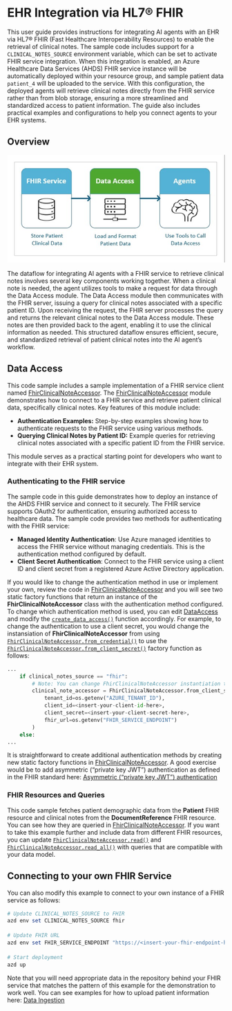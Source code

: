 # EHR Integration via HL7® FHIR

This user guide provides instructions for integrating AI agents with an EHR via HL7® FHIR (Fast Healthcare Interoperability Resources) to enable the retrieval of clinical notes. The sample code includes support for a `CLINICAL_NOTES_SOURCE` environment variable, which can be set to activate FHIR service integration. When this integration is enabled, an Azure Healthcare Data Services (AHDS) FHIR service instance will be automatically deployed within your resource group, and sample patient data `patient_4` will be uploaded to the service. With this configuration, the deployed agents will retrieve clinical notes directly from the FHIR service rather than from blob storage, ensuring a more streamlined and standardized access to patient information. The guide also includes practical examples and configurations to help you connect agents to your EHR systems.

## Overview
![Solution Architecture](images/fhir_diagram.jpg)

The dataflow for integrating AI agents with a FHIR service to retrieve clinical notes involves several key components working together. When a clinical note is needed, the agent utilizes tools to make a request for data through the Data Access module. The Data Access module then communicates with the FHIR server, issuing a query for clinical notes associated with a specific patient ID. Upon receiving the request, the FHIR server processes the query and returns the relevant clinical notes to the Data Access module. These notes are then provided back to the agent, enabling it to use the clinical information as needed. This structured dataflow ensures efficient, secure, and standardized retrieval of patient clinical notes into the AI agent’s workflow.

## Data Access

This code sample includes a sample implementation of a FHIR service client named [FhirClinicalNoteAccessor](../src/data_models/fhir/fhir_clinical_note_accessor.py). The [FhirClinicalNoteAccessor](../src/data_models/fhir/fhir_clinical_note_accessor.py) module demonstrates how to connect to a FHIR service and retrieve patient clinical data, specifically clinical notes. Key features of this module include:  
   
- **Authentication Examples:** Step-by-step examples showing how to authenticate requests to the FHIR service using various methods.  
- **Querying Clinical Notes by Patient ID:** Example queries for retrieving clinical notes associated with a specific patient ID from the FHIR service.  
   
This module serves as a practical starting point for developers who want to integrate with their EHR system.

### Authenticating to the FHIR service

The sample code in this guide demonstrates how to deploy an instance of the AHDS FHIR service and connect to it securely. The FHIR service supports OAuth2 for authentication, ensuring authorized access to healthcare data. The sample code provides two methods for authenticating with the FHIR service:  
   
- **Managed Identity Authentication**: Use Azure managed identities to access the FHIR service without managing credentials. This is the authentication method configured by default.
- **Client Secret Authentication**: Connect to the FHIR service using a client ID and client secret from a registered Azure Active Directory application.  
   
If you would like to change the authentication method in use or implement your own, review the code in [FhirClinicalNoteAccessor](../src/data_models/fhir/fhir_clinical_note_accessor.py) and you will see two static factory functions that return an instance of the **FhirClinicalNoteAccessor** class with the authentication method configured. To change which authentication method is used, you can edit [DataAccess](../src/data_models/data_access.py) and modify the [`create_data_access()`](https://github.com/Azure-Samples/healthcare-agent-orchestrator/blob/ece9cb9bfb45ec88db9559bc9280f27ada054d17/src/data_models/data_access.py#L92) function accordingly. For example, to change the authentication to use a client secret, you would change the instansiation of **FhirClinicalNoteAccessor** from using [`FhirClinicalNoteAccessor.from_credential()`](https://github.com/Azure-Samples/healthcare-agent-orchestrator/blob/ece9cb9bfb45ec88db9559bc9280f27ada054d17/src/data_models/fhir/fhir_clinical_note_accessor.py#L21) to use the [`FhirClinicalNoteAccessor.from_client_secret()`](https://github.com/Azure-Samples/healthcare-agent-orchestrator/blob/ece9cb9bfb45ec88db9559bc9280f27ada054d17/src/data_models/fhir/fhir_clinical_note_accessor.py#L27) factory function as follows:
```python
...
    if clinical_notes_source == "fhir":
        # Note: You can change FhirClinicalNoteAccessor instantiation to use different authentication methods
        clinical_note_accessor = FhirClinicalNoteAccessor.from_client_secret(
            tenant_id=os.getenv("AZURE_TENANT_ID"),
            client_id=<insert-your-client-id-here>,
            client_secret=<insert-your-client-secret-here>,
            fhir_url=os.getenv("FHIR_SERVICE_ENDPOINT")
        )
    else:
...
```
It is straightforward to create additional authentication methods by creating new static factory functions in [FhirClinicalNoteAccessor](../src/data_models/fhir/fhir_clinical_note_accessor.py). A good exercise would be to add asymmetric (“private key JWT”) authentication as defined in the FHIR standard here: [Asymmetric (“private key JWT”) authentication](https://www.hl7.org/fhir/smart-app-launch/client-confidential-asymmetric.html)

### FHIR Resources and Queries
This code sample fetches patient demographic data from the **Patient** FHIR resource and clinical notes from the **DocumentReference** FHIR resource. You can see how they are queried in [FhirClinicalNoteAccessor](../src/data_models/fhir/fhir_clinical_note_accessor.py). If you want to take this example further and include data from different FHIR resources, you can update [`FhirClinicalNoteAccessor.read()`](https://github.com/Azure-Samples/healthcare-agent-orchestrator/blob/c9ddc8929f01b0344dee5259e8ea85efba2bb053/src/data_models/fhir/fhir_clinical_note_accessor.py#L171) and [`FhirClinicalNoteAccessor.read_all()`](https://github.com/Azure-Samples/healthcare-agent-orchestrator/blob/c9ddc8929f01b0344dee5259e8ea85efba2bb053/src/data_models/fhir/fhir_clinical_note_accessor.py#L193) with queries that are compatible with your data model.

## Connecting to your own FHIR Service
You can also modify this example to connect to your own instance of a FHIR service as follows:
```powershell
# Update CLINICAL_NOTES_SOURCE to FHIR
azd env set CLINICAL_NOTES_SOURCE fhir

# Update FHIR URL
azd env set FHIR_SERVICE_ENDPOINT "https://<insert-your-fhir-endpoint-here>"

# Start deployment
azd up
```
Note that you will need appropriate data in the repository behind your FHIR service that matches the pattern of this example for the demonstration to work well. You can see examples for how to upload patient information here: [Data Ingestion](../docs/data_ingestion.md)
